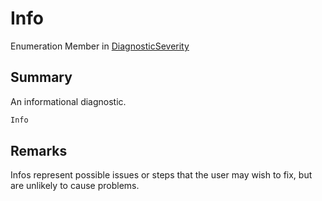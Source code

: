 # Info

Enumeration Member in [DiagnosticSeverity](yarn.compiler.diagnostic.diagnosticseverity.md)

## Summary

An informational diagnostic.

```csharp
Info
```

## Remarks

Infos represent possible issues or steps that the user may wish to fix, but are unlikely to cause problems.
